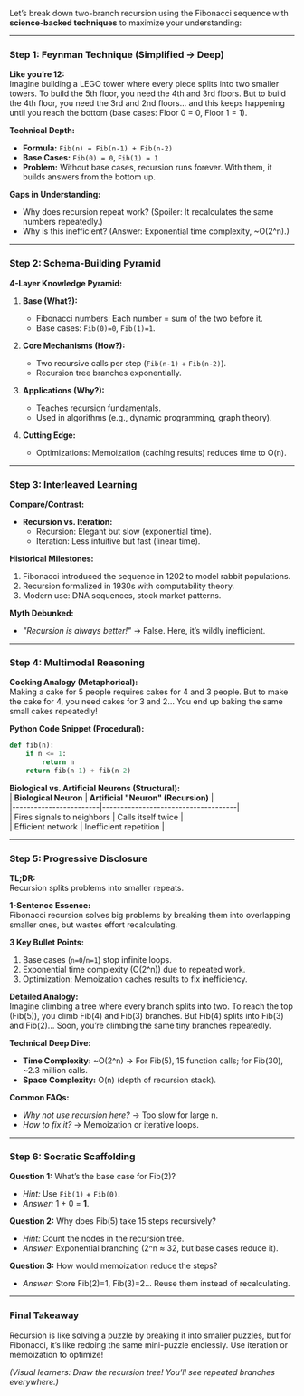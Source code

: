 Let’s break down two-branch recursion using the Fibonacci sequence with **science-backed techniques** to maximize your understanding:

---

### **Step 1: Feynman Technique (Simplified → Deep)**
**Like you’re 12:**  
Imagine building a LEGO tower where every piece splits into two smaller towers. To build the 5th floor, you need the 4th and 3rd floors. But to build the 4th floor, you need the 3rd and 2nd floors... and this keeps happening until you reach the bottom (base cases: Floor 0 = 0, Floor 1 = 1).  

**Technical Depth:**  
- **Formula:** `Fib(n) = Fib(n-1) + Fib(n-2)`  
- **Base Cases:** `Fib(0) = 0`, `Fib(1) = 1`  
- **Problem:** Without base cases, recursion runs forever. With them, it builds answers from the bottom up.  

**Gaps in Understanding:**  
- Why does recursion repeat work? (Spoiler: It recalculates the same numbers repeatedly.)  
- Why is this inefficient? (Answer: Exponential time complexity, ~O(2^n).)  

---

### **Step 2: Schema-Building Pyramid**  
**4-Layer Knowledge Pyramid:**  
1. **Base (What?):**  
   - Fibonacci numbers: Each number = sum of the two before it.  
   - Base cases: `Fib(0)=0`, `Fib(1)=1`.  

2. **Core Mechanisms (How?):**  
   - Two recursive calls per step (`Fib(n-1)` + `Fib(n-2)`).  
   - Recursion tree branches exponentially.  

3. **Applications (Why?):**  
   - Teaches recursion fundamentals.  
   - Used in algorithms (e.g., dynamic programming, graph theory).  

4. **Cutting Edge:**  
   - Optimizations: Memoization (caching results) reduces time to O(n).  

---

### **Step 3: Interleaved Learning**  
**Compare/Contrast:**  
- **Recursion vs. Iteration:**  
  - Recursion: Elegant but slow (exponential time).  
  - Iteration: Less intuitive but fast (linear time).  

**Historical Milestones:**  
1. Fibonacci introduced the sequence in 1202 to model rabbit populations.  
2. Recursion formalized in 1930s with computability theory.  
3. Modern use: DNA sequences, stock market patterns.  

**Myth Debunked:**  
- *"Recursion is always better!"* → False. Here, it’s wildly inefficient.  

---

### **Step 4: Multimodal Reasoning**  
**Cooking Analogy (Metaphorical):**  
Making a cake for 5 people requires cakes for 4 and 3 people. But to make the cake for 4, you need cakes for 3 and 2... You end up baking the same small cakes repeatedly!  

**Python Code Snippet (Procedural):**  
```python
def fib(n):
    if n <= 1: 
        return n
    return fib(n-1) + fib(n-2)
```

**Biological vs. Artificial Neurons (Structural):**  
| **Biological Neuron** | **Artificial "Neuron" (Recursion)** |  
|------------------------|-------------------------------------|  
| Fires signals to neighbors | Calls itself twice |  
| Efficient network | Inefficient repetition |  

---

### **Step 5: Progressive Disclosure**  
**TL;DR:**  
Recursion splits problems into smaller repeats.  

**1-Sentence Essence:**  
Fibonacci recursion solves big problems by breaking them into overlapping smaller ones, but wastes effort recalculating.  

**3 Key Bullet Points:**  
1. Base cases (`n=0`/`n=1`) stop infinite loops.  
2. Exponential time complexity (O(2^n)) due to repeated work.  
3. Optimization: Memoization caches results to fix inefficiency.  

**Detailed Analogy:**  
Imagine climbing a tree where every branch splits into two. To reach the top (Fib(5)), you climb Fib(4) and Fib(3) branches. But Fib(4) splits into Fib(3) and Fib(2)... Soon, you’re climbing the same tiny branches repeatedly.  

**Technical Deep Dive:**  
- **Time Complexity:** ~O(2^n) → For Fib(5), 15 function calls; for Fib(30), ~2.3 million calls.  
- **Space Complexity:** O(n) (depth of recursion stack).  

**Common FAQs:**  
- *Why not use recursion here?* → Too slow for large n.  
- *How to fix it?* → Memoization or iterative loops.  

---

### **Step 6: Socratic Scaffolding**  
**Question 1:** What’s the base case for Fib(2)?  
- *Hint:* Use `Fib(1)` + `Fib(0)`.  
- *Answer:* 1 + 0 = **1**.  

**Question 2:** Why does Fib(5) take 15 steps recursively?  
- *Hint:* Count the nodes in the recursion tree.  
- *Answer:* Exponential branching (2^n ≈ 32, but base cases reduce it).  

**Question 3:** How would memoization reduce the steps?  
- *Answer:* Store Fib(2)=1, Fib(3)=2... Reuse them instead of recalculating.  

---

### **Final Takeaway**  
Recursion is like solving a puzzle by breaking it into smaller puzzles, but for Fibonacci, it’s like redoing the same mini-puzzle endlessly. Use iteration or memoization to optimize!  

*(Visual learners: Draw the recursion tree! You’ll see repeated branches everywhere.)*